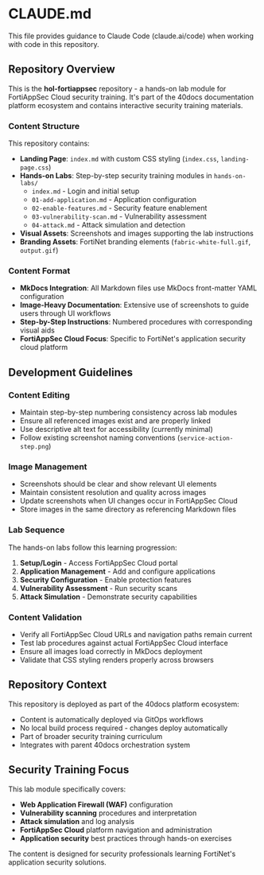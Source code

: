 # CLAUDE.md

This file provides guidance to Claude Code (claude.ai/code) when working with code in this repository.

## Repository Overview

This is the **hol-fortiappsec** repository - a hands-on lab module for FortiAppSec Cloud security training. It's part of the 40docs documentation platform ecosystem and contains interactive security training materials.

### Content Structure

This repository contains:

- **Landing Page**: `index.md` with custom CSS styling (`index.css`, `landing-page.css`)
- **Hands-on Labs**: Step-by-step security training modules in `hands-on-labs/`
  - `index.md` - Login and initial setup
  - `01-add-application.md` - Application configuration 
  - `02-enable-features.md` - Security feature enablement
  - `03-vulnerability-scan.md` - Vulnerability assessment
  - `04-attack.md` - Attack simulation and detection
- **Visual Assets**: Screenshots and images supporting the lab instructions
- **Branding Assets**: FortiNet branding elements (`fabric-white-full.gif`, `output.gif`)

### Content Format

- **MkDocs Integration**: All Markdown files use MkDocs front-matter YAML configuration
- **Image-Heavy Documentation**: Extensive use of screenshots to guide users through UI workflows
- **Step-by-Step Instructions**: Numbered procedures with corresponding visual aids
- **FortiAppSec Cloud Focus**: Specific to FortiNet's application security cloud platform

## Development Guidelines

### Content Editing
- Maintain step-by-step numbering consistency across lab modules
- Ensure all referenced images exist and are properly linked
- Use descriptive alt text for accessibility (currently minimal)
- Follow existing screenshot naming conventions (`service-action-step.png`)

### Image Management
- Screenshots should be clear and show relevant UI elements
- Maintain consistent resolution and quality across images
- Update screenshots when UI changes occur in FortiAppSec Cloud
- Store images in the same directory as referencing Markdown files

### Lab Sequence
The hands-on labs follow this learning progression:
1. **Setup/Login** - Access FortiAppSec Cloud portal
2. **Application Management** - Add and configure applications
3. **Security Configuration** - Enable protection features  
4. **Vulnerability Assessment** - Run security scans
5. **Attack Simulation** - Demonstrate security capabilities

### Content Validation
- Verify all FortiAppSec Cloud URLs and navigation paths remain current
- Test lab procedures against actual FortiAppSec Cloud interface
- Ensure all images load correctly in MkDocs deployment
- Validate that CSS styling renders properly across browsers

## Repository Context

This repository is deployed as part of the 40docs platform ecosystem:
- Content is automatically deployed via GitOps workflows
- No local build process required - changes deploy automatically
- Part of broader security training curriculum
- Integrates with parent 40docs orchestration system

## Security Training Focus

This lab module specifically covers:
- **Web Application Firewall (WAF)** configuration
- **Vulnerability scanning** procedures and interpretation
- **Attack simulation** and log analysis  
- **FortiAppSec Cloud** platform navigation and administration
- **Application security** best practices through hands-on exercises

The content is designed for security professionals learning FortiNet's application security solutions.